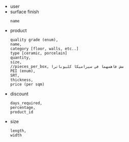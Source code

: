 - user
- surface finish
  ```
  name
- product
  ```
  quality grade (enum),
  name,
  category [floor, walls, etc..]
  type [ceramic, porcelain]
  quantity,
  size,
  //pieces_per_box, مش فاهمهما في سيراميكا كليوباترا
  PEI (enum),
  SRT,
  thickness,
  price (per sqm)
- discount
  ```
  days_required,
  percentage,
  product_id
- size
    ```
    length,
    width